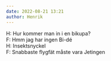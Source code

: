 ```yaml
---
date: 2022-08-21 13:21
author: Henrik
---
```

H: Hur kommer man in i en bikupa?   
F: Hmm jag har ingen Bi-dé   
H: Insektsnyckel   
F: Snabbaste flygfät måste vara Jetingen   
